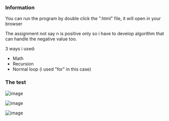 ### Information
You can run the program by double click the ".html" file, it will open in your browser

The assignment not say n is positive only so i have to develop algorithm that can handle the negative value too.

3 ways i used:
- Math
- Recursion
- Normal loop (i used "for" in this case)

### The test
![image](https://github.com/user-attachments/assets/65f17085-f930-4f18-bdc6-afb35e84a6d0)

![image](https://github.com/user-attachments/assets/b014c7e5-7abf-4670-9f73-b86404e6ef22)

![image](https://github.com/user-attachments/assets/452d7257-87a8-4002-b7e8-f560eb13128a)

